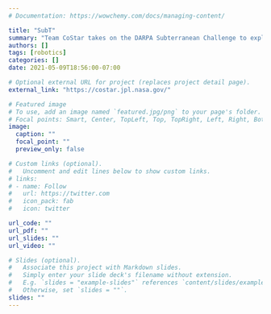 ```yaml
---
# Documentation: https://wowchemy.com/docs/managing-content/

title: "SubT"
summary: "Team CoStar takes on the DARPA Subterranean Challenge to explore, map, and locate artifacts in underground environments"
authors: []
tags: [robotics]
categories: []
date: 2021-05-09T18:56:00-07:00

# Optional external URL for project (replaces project detail page).
external_link: "https://costar.jpl.nasa.gov/"

# Featured image
# To use, add an image named `featured.jpg/png` to your page's folder.
# Focal points: Smart, Center, TopLeft, Top, TopRight, Left, Right, BottomLeft, Bottom, BottomRight.
image:
  caption: ""
  focal_point: ""
  preview_only: false

# Custom links (optional).
#   Uncomment and edit lines below to show custom links.
# links:
# - name: Follow
#   url: https://twitter.com
#   icon_pack: fab
#   icon: twitter

url_code: ""
url_pdf: ""
url_slides: ""
url_video: ""

# Slides (optional).
#   Associate this project with Markdown slides.
#   Simply enter your slide deck's filename without extension.
#   E.g. `slides = "example-slides"` references `content/slides/example-slides.md`.
#   Otherwise, set `slides = ""`.
slides: ""
---
```

